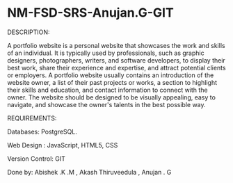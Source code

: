 # NM-FSD-SRS-Anujan.G-GIT
DESCRIPTION:

A portfolio website is a personal website that showcases the work and skills of an individual. It is typically used by professionals, such as graphic designers, photographers, writers, and software developers, to display their best work, share their experience and expertise, and attract potential clients or employers. A portfolio website usually contains an introduction of the website owner, a list of their past projects or works, a section to highlight their skills and education, and contact information to connect with the owner. The website should be designed to be visually appealing, easy to navigate, and showcase the owner's talents in the best possible way.

REQUIREMENTS:

Databases: PostgreSQL.

Web Design : JavaScript, HTML5, CSS

Version Control: GIT

Done by: Abishek .K .M , Akash Thiruveedula , Anujan . G
